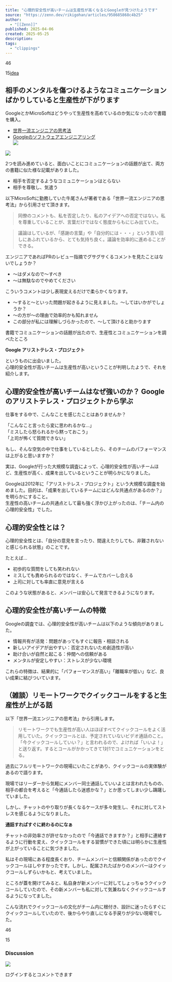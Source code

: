 ```yaml
---
title: "心理的安全性が高いチームは生産性が高くなるとGoogleが見つけたようです"
source: "https://zenn.dev/rikigohan/articles/958685868c4b25"
author:
  - "[[Zenn]]"
published: 2025-04-06
created: 2025-05-25
description:
tags:
  - "clippings"
---
```

46

15[idea](https://zenn.dev/tech-or-idea)

## 相手のメンタルを傷つけるようなコミュニケーションばかりしていると生産性が下がります

GoogleとかMicroSoftはどうやって生産性を高めているのか気になったので書籍を購入。

- [世界一流エンジニアの思考法](https://www.amazon.co.jp/%E3%83%8E%E3%83%BC%E3%83%96%E3%83%A9%E3%83%B3%E3%83%89%E5%93%81-NON-%E4%B8%96%E7%95%8C%E4%B8%80%E6%B5%81%E3%82%A8%E3%83%B3%E3%82%B8%E3%83%8B%E3%82%A2%E3%81%AE%E6%80%9D%E8%80%83%E6%B3%95-%E7%89%9B%E5%B0%BE%E5%89%9B/dp/B0DYZQJ5SZ/ref=sr_1_5?__mk_ja_JP=%E3%82%AB%E3%82%BF%E3%82%AB%E3%83%8A&dib=eyJ2IjoiMSJ9.m64cOyfKmNaYLksrUCU5EOqh8rNXbvHgokVXmqTyhm7AZvfk2oY3aTcU6KO_b7mCywe-kBNw0eY-qYUv0zyXkNKPm_Kadx_4B7-SdJ0nrX680In6ZuklcpV4v9u_PmjNmC8Zo3gxjv6FDv7maEr62YUrcCAbEC59iK1IKEgRNmd-VbIhzB5sX4AQ0N09e1ArzSR1Eqcw01fHy11nct_i8jotmMRNPpoUxzvs_BLsmi1L_ViOHj-Qs8QM1ggOTiBJuLHMSr2S8nzKcBz3VBSgulgYbZ_wAUBun5DGvodcn_I.hRUN4p9xGzd4T4auBiKIk9gFQb7IY1dpXnvn12XZ-eE&dib_tag=se&keywords=%E4%B8%96%E7%95%8C%E4%B8%80%E6%B5%81%E3%81%AE%E3%82%A8%E3%83%B3%E3%82%B8%E3%83%8B%E3%82%A2&qid=1743946086&sr=8-5)
- [Googleのソフトウェアエンジニアリング](https://www.amazon.co.jp/Google%E3%81%AE%E3%82%BD%E3%83%95%E3%83%88%E3%82%A6%E3%82%A7%E3%82%A2%E3%82%A8%E3%83%B3%E3%82%B8%E3%83%8B%E3%82%A2%E3%83%AA%E3%83%B3%E3%82%B0-%E2%80%95%E6%8C%81%E7%B6%9A%E5%8F%AF%E8%83%BD%E3%81%AA%E3%83%97%E3%83%AD%E3%82%B0%E3%83%A9%E3%83%9F%E3%83%B3%E3%82%B0%E3%82%92%E6%94%AF%E3%81%88%E3%82%8B%E6%8A%80%E8%A1%93%E3%80%81%E6%96%87%E5%8C%96%E3%80%81%E3%83%97%E3%83%AD%E3%82%BB%E3%82%B9-%E7%AB%B9%E8%BE%BA-%E9%9D%96%E6%98%AD/dp/4873119650/ref=sr_1_1?crid=LJCM3SMZITBW&dib=eyJ2IjoiMSJ9.h8yTmlGJrO2mkSKQM2GJdilxy2MPRRtAsvU2qUoKxf4hVqBJD6EudBhDtyNPDHdUBNUsp-fWI5s-XK64jkEyXUrRqIFZCW9hYmOtvRrSxltGph16Tanc4g0iK4gU1Q42a8b1AK03UHCTir_p0vARhvFlbs4VdvXdm7QRwP3tQtuK1WJv-ccWQ4pYnmYGWkmpJka68ql68AZ5XMUXpE9A-tXt-2Rtec-VD0gMjLYIjRS8nDx8Cy3Z6u2zh92Qrh_uDjJ4vyQggZpwwxcvS_xtBVgENI1vUip10LSwZSlN4aU.9lClpsNbsy-gAFB_7IRCAAcDCfsXeiEnsrY-hv9JaJc&dib_tag=se&keywords=google%E3%82%BD%E3%83%95%E3%83%88%E3%82%A6%E3%82%A7%E3%82%A2%E3%82%A8%E3%83%B3%E3%82%B8%E3%83%8B%E3%82%A2%E3%83%AA%E3%83%B3%E3%82%B0&qid=1743945982&sprefix=Google%E3%81%9D%E3%81%B5%E3%81%A8%2Caps%2C173&sr=8-1)  
	![](https://storage.googleapis.com/zenn-user-upload/b13b6079e66c-20250406.jpg)

![](https://storage.googleapis.com/zenn-user-upload/c9551444002b-20250406.jpg)

2つを読み進めていると、面白いことにコミュニケーションの話題が出て、両方の書籍に似た様な記載がありました。

- 相手を否定するようなコミュニケーションはとらない
- 相手を尊敬し、気遣う

以下MicroSoftに勤務していた牛尾さんが著者である「世界一流エンジニアの思考法」から引用させて頂きます。

> 同僚のコメントも、私を否定したり、私のアイデアへの否定ではない。私を尊重していることが、言葉だけではなく態度からもにじみ出ていた。

> 議論はしているが、「感謝の言葉」や「自分的には・・・」という言い回しにあふれているから、とても気持ち良く。議論を効率的に進めることができる。

エンジニアであればPRのレビュー指摘でグサグサくるコメントを見たことはないでしょうか？

- 〜はダメなので〜すべき
- 〜は無駄なのでやめてください

こういうコメントは少し表現変えるだけで柔らかくなります。

- 〜すると〜といった問題が起きるように見えました。〜してはいかがでしょうか？
- 〜の方が〜の理由で効率的かも知れません
- この部分が私には理解しづらかったので、〜して頂けると助かります

書籍でコミュニケーションの話題が出たので、生産性とコミュニケーションを調べたところ

**Google アリストテレス・プロジェクト**

というものに出会いました。  
心理的安全性が高いチームは生産性が高いということが判明したようで、それを紹介します。

## 心理的安全性が高いチームはなぜ強いのか？ Googleのアリストテレス・プロジェクトから学ぶ

仕事をする中で、こんなことを感じたことはありませんか？

「こんなこと言ったら変に思われるかな…」  
「ミスしたら怒られるから黙っておこう」  
「上司が怖くて質問できない」

もし、そんな空気の中で仕事をしているとしたら、そのチームのパフォーマンスは上がると思いますか？

実は、Googleが行った大規模な調査によって、心理的安全性が高いチームほど、生産性が高く、成果を出しているということが明らかになりました。

Googleは2012年に「アリストテレス・プロジェクト」という大規模な調査を始めました。目的は、「成果を出しているチームにはどんな共通点があるのか？」を明らかにすること。  
生産性の高いチームの共通点として最も強く浮かび上がったのは、「チーム内の心理的安全性」でした。

## 心理的安全性とは？

心理的安全性とは、「自分の意見を言ったり、間違えたりしても、非難されないと感じられる状態」のことです。

たとえば…

- 初歩的な質問をしても笑われない
- ミスしても責められるのではなく、チームでカバーし合える
- 上司に対しても率直に意見が言える

このような状態があると、メンバーは安心して発言できるようになります。

## 心理的安全性が高いチームの特徴

Googleの調査では、心理的安全性が高いチームは以下のような傾向がありました。

- 情報共有が活発：問題があってもすぐに報告・相談される
- 新しいアイデアが出やすい：否定されないため創造性が高い
- 助け合いが自然と起こる：仲間への信頼がある
- メンタルが安定しやすい：ストレスが少ない環境

これらの特徴は、結果的に「パフォーマンスが高い」「離職率が低い」など、良い成果に結びついています。

## （雑談）リモートワークでクイックコールをすると生産性が上がる話

以下「世界一流エンジニアの思考法」から引用します。

> リモートワークでも生産性が高い人はほぼすべてクイックコールをよく活用していた。クイックコールとは、予定されていないビデオ通話のこと。  
> 「今クイックコールしていい？」と言われるので、よければ「いいよ！」と送り返す。するとコールがかかってきて1対1でコミュニケーションをとる。

過去にフルリモートワークの現場にいたことがあり、クイックコールの実体験があるので語ります。

現場ではリーダーから気軽にメンバー同士通話していいよとは言われたものの、相手の都合を考えると「今通話したら迷惑かな？」とか思ってしまい少し躊躇していました。

しかし、チャットのやり取りが長くなるケースが多々発生し、それに対してストレスを感じるようになりました。

**通話すればすぐに終わるのになぁ**

チャットの非効率さが許せなかったので「今通話できますか？」と相手に連絡するように行動を変え、クイックコールをする習慣ができた頃には明らかに生産性が上がっていることに気づきました。

私はその現場にある程度長くおり、チームメンバーと信頼関係があったのでクイックコールはしやすかったです。しかし、配属されたばかりのメンバーはクイックコールしずらいかもと、考えていました。

ところが蓋を開けてみると、私自身が新メンバーに対してしょっちゅうクイックコールしていたので、その新メンバーも私に対して気兼ねなくクイックコールするようになってました。

こんな流れでクイックコールの文化がチーム内に根付き、設計に迷ったらすぐにクイックコールしていたので、後からやり直しになる手戻りが少ない現場でした。

46

15

### Discussion

![](https://static.zenn.studio/images/drawing/discussion.png)

ログインするとコメントできます